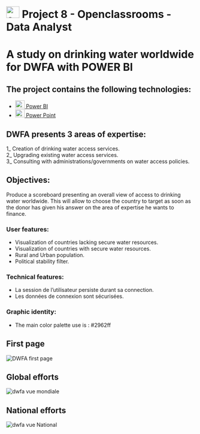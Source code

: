 # <a  href="https://openclassrooms.com/fr/paths/717-developpeur-web](https://openclassrooms.com/fr/paths/324/projects/861/assignment"  title="openclassrooms"><img  src="https://upload.wikimedia.org/wikipedia/fr/0/0d/Logo_OpenClassrooms.png"  alt="openclassrooms"  width="35px"  height="31px"></a> Project 8 - Openclassrooms -Data Analyst

# A study on drinking water worldwide for DWFA with POWER BI


## The project contains the following technologies:

- <a  href="https://powerbi.microsoft.com/fr-fr/landing/free-account/?ef_id=_k_CjwKCAjwgsqoBhBNEiwAwe5w0xHF6dl-56uE6OvotfT4_Y1yXaR1tkNPf6B996vkV4ech5QHHN2YKBoC4icQAvD_BwE_k_&OCID=AIDcmms35ch80f_SEM__k_CjwKCAjwgsqoBhBNEiwAwe5w0xHF6dl-56uE6OvotfT4_Y1yXaR1tkNPf6B996vkV4ech5QHHN2YKBoC4icQAvD_BwE_k_&gclid=CjwKCAjwgsqoBhBNEiwAwe5w0xHF6dl-56uE6OvotfT4_Y1yXaR1tkNPf6B996vkV4ech5QHHN2YKBoC4icQAvD_BwE"  title="Power_BI"><img  src="https://github.com/microsoft/PowerBI-Icons/blob/main/PNG/Power-BI.png"  alt="Power BI"  width="25px"  height="21px"> Power BI</a>
- <a  href="https://www.microsoft.com/fr/microsoft-365/powerpoint"  title="Power_Point"><img  src="https://github.com/get-icon/geticon/blob/master/icons/microsoft-office-powerpoint.svg"  alt="Power Point"  width="25px"  height="21px"> Power Point</a>


## DWFA presents 3 areas of expertise:

1_ Creation of drinking water access services.  
2_ Upgrading existing water access services.  
3_ Consulting with administrations/governments on water access policies.


## Objectives:

Produce a scoreboard presenting an overall view of access to drinking water worldwide. This will allow to choose the country to target as soon as the donor has given his answer on the area of expertise he wants to finance.

### User features:

<ul>
  <li>Visualization of countries lacking secure water resources.</li>
  <li>Visualization of countries with secure water resources.</li>
  <li>Rural and  Urban population.</li>
  <li>Political stability filter.</li>
</ul>

### Technical features:

<ul>
<li>La session de l’utilisateur persiste durant sa connection.</li>
<li>Les données de connexion sont sécurisées.</li>
</ul>

### Graphic identity:

<ul>
<li>The main color palette use is : #2962ff
</li>
</ul>

## First page
![DWFA first page](https://github.com/zuttokan/POWER_BI_DWFA/assets/100352779/1a1ef5c8-ce8e-4f53-8ed5-0c097d0ad0ae)

## Global efforts
![dwfa vue mondiale](https://github.com/zuttokan/POWER_BI_DWFA/assets/100352779/b76523eb-6930-478f-9f53-ce8a6253b0c1)

## National efforts
![dwfa vue National](https://github.com/zuttokan/POWER_BI_DWFA/assets/100352779/ad8f3995-201d-4866-aff5-cf33147e35ca)


